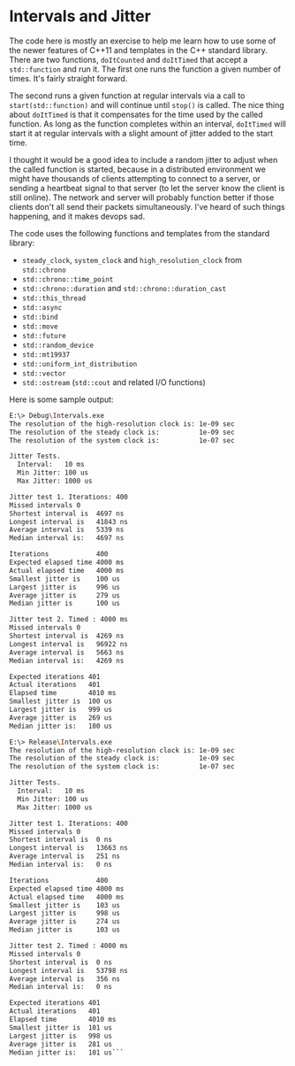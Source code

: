 # Intervals and Jitter

The code here is mostly an exercise to help me learn how to use some of the newer features of C++11 and templates in the C++ standard library. There are two functions, `doItCounted` and `doItTimed` that accept a `std::function` and run it. The first one runs the function a given number of times. It's fairly straight forward.

The second runs a given function at regular intervals via a call to `start(std::function)` and will continue until `stop()` is called. The nice thing about `doItTimed` is that it compensates for the time used by the called function. As long as the function completes within an interval, `doItTimed` will start it at regular intervals with a slight amount of jitter added to the start time.

I thought it would be a good idea to include a random jitter to adjust when the called function is started, because in a distributed environment we might have thousands of clients attempting to connect to a server, or sending a heartbeat signal to that server (to let the server know the client is still online). The network and server will probably function better if those clients don't all send their packets simultaneously. I've heard of such things happening, and it makes devops sad.

The code uses the following functions and templates from the standard library:

- `steady_clock`, `system_clock` and `high_resolution_clock` from `std::chrono`
- `std::chrono::time_point`
- `std::chrono::duration` and `std::chrono::duration_cast`
- `std::this_thread`
- `std::async`
- `std::bind`
- `std::move`
- `std::future`
- `std::random_device`
- `std::mt19937`
- `std::uniform_int_distribution`
- `std::vector`
- `std::ostream` (`std::cout` and related I/O functions)

Here is some sample output:

``` sh
E:\> Debug\Intervals.exe
The resolution of the high-resolution clock is: 1e-09 sec
The resolution of the steady clock is:          1e-09 sec
The resolution of the system clock is:          1e-07 sec

Jitter Tests.
  Interval:   10 ms
  Min Jitter: 100 us
  Max Jitter: 1000 us

Jitter test 1. Iterations: 400
Missed intervals 0
Shortest interval is  4697 ns
Longest interval is   41843 ns
Average interval is   5339 ns
Median interval is:   4697 ns

Iterations            400
Expected elapsed time 4000 ms
Actual elapsed time   4000 ms
Smallest jitter is    100 us
Largest jitter is     996 us
Average jitter is     279 us
Median jitter is      100 us

Jitter test 2. Timed : 4000 ms
Missed intervals 0
Shortest interval is  4269 ns
Longest interval is   96922 ns
Average interval is   5663 ns
Median interval is:   4269 ns

Expected iterations 401
Actual iterations   401
Elapsed time        4010 ms
Smallest jitter is  100 us
Largest jitter is   999 us
Average jitter is   269 us
Median jitter is:   100 us

E:\> Release\Intervals.exe
The resolution of the high-resolution clock is: 1e-09 sec
The resolution of the steady clock is:          1e-09 sec
The resolution of the system clock is:          1e-07 sec

Jitter Tests.
  Interval:   10 ms
  Min Jitter: 100 us
  Max Jitter: 1000 us

Jitter test 1. Iterations: 400
Missed intervals 0
Shortest interval is  0 ns
Longest interval is   13663 ns
Average interval is   251 ns
Median interval is:   0 ns

Iterations            400
Expected elapsed time 4000 ms
Actual elapsed time   4000 ms
Smallest jitter is    103 us
Largest jitter is     998 us
Average jitter is     274 us
Median jitter is      103 us

Jitter test 2. Timed : 4000 ms
Missed intervals 0
Shortest interval is  0 ns
Longest interval is   53798 ns
Average interval is   356 ns
Median interval is:   0 ns

Expected iterations 401
Actual iterations   401
Elapsed time        4010 ms
Smallest jitter is  101 us
Largest jitter is   998 us
Average jitter is   281 us
Median jitter is:   101 us```
